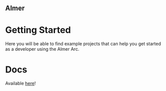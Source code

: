 ## Almer

# Getting Started
Here you will be able to find example projects that can help you get started as a developer using the Almer Arc.

# Docs
Available [here](docs.almer.com)!


